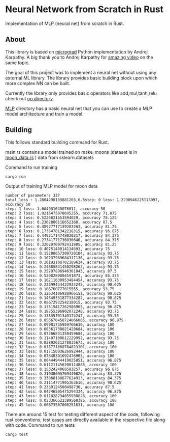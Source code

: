 # Neural Network from Scratch in Rust
Implementation of MLP (neural net) from scratch in Rust.

## About
This library is based on [micrograd](https://github.com/karpathy/micrograd/tree/master/micrograd) Python implementation by Andrej Karpathy. A big thank you to Andrej Karpathy for [amazing video](https://youtu.be/VMj-3S1tku0) on the same topic.

The goal of this project was to implement a neural net without using any external ML library.
The library provides basic building block upon which more complex NN can be built.

Currently the library only provides basic operators like add,mul,tanh,relu check out [op directory](https://github.com/iyersathya/rust_nn/tree/main/nn/src/ops).

[MLP](https://github.com/iyersathya/rust_nn/tree/main/nn/src/mlp) directory has a basic neural net that you can use to create a MLP model architecture and train a model.

## Building
This follows standard building command for Rust.

main.rs contains a model trained on make_moons (dataset is in [moon_data.rs](https://github.com/iyersathya/rust_nn/blob/main/nn_test/src/moon_data.rs) ) data from sklearn.datasets

Command to run training
```
cargo run
```
Output of training MLP model for moon data
```
number of parameters 337
total_loss : 1.2804298139881203,0.5step: 0 loss: 1.2290946225113997, accuracy 50
step: 1 loss: 1.604931649076011, accuracy 50
step: 2 loss: 1.0216475078695255, accuracy 71.875
step: 3 loss: 0.5226021553594029, accuracy 78.125
step: 4 loss: 0.2302806116652168, accuracy 87.5
step: 5 loss: 0.38927717139283263, accuracy 81.25
step: 6 loss: 0.17364781342216315, accuracy 96.875
step: 7 loss: 0.44921714748030217, accuracy 84.375
step: 8 loss: 0.27341771736030646, accuracy 84.375
step: 9 loss: 0.32020769792411985, accuracy 81.25
step: 10 loss: 0.4075148014134693, accuracy 75
step: 11 loss: 0.15280057300720104, accuracy 93.75
step: 12 loss: 0.16237969684317136, accuracy 93.75
step: 13 loss: 0.20193180702189634, accuracy 93.75
step: 14 loss: 0.24885841450298263, accuracy 93.75
step: 15 loss: 0.25797896946361043, accuracy 87.5
step: 16 loss: 0.5208280004591873, accuracy 84.375
step: 17 loss: 0.16211630953484454, accuracy 93.75
step: 18 loss: 0.23399434422934245, accuracy 90.625
step: 19 loss: 0.166760777015555, accuracy 93.75
step: 20 loss: 0.12634106928966152, accuracy 90.625
step: 21 loss: 0.14549331877334282, accuracy 90.625
step: 22 loss: 0.0867293254218015, accuracy 93.75
step: 23 loss: 0.13519417262986905, accuracy 96.875
step: 24 loss: 0.18755396902872248, accuracy 93.75
step: 25 loss: 0.13535701340174247, accuracy 93.75
step: 26 loss: 0.056670458724066085, accuracy 96.875
step: 27 loss: 0.09981735959766636, accuracy 100
step: 28 loss: 0.08361738021428684, accuracy 100
step: 29 loss: 0.07266831358459684, accuracy 100
step: 30 loss: 0.11407100612229992, accuracy 93.75
step: 31 loss: 0.02892621278835673, accuracy 100
step: 32 loss: 0.013721860784823101, accuracy 100
step: 33 loss: 0.01715093626092444, accuracy 100
step: 34 loss: 0.07848301692476903, accuracy 100
step: 35 loss: 0.06444944419025851, accuracy 96.875
step: 36 loss: 0.011211456200114885, accuracy 100
step: 37 loss: 0.1532424068583257, accuracy 96.875
step: 38 loss: 0.31938695769449826, accuracy 84.375
step: 39 loss: 0.33060198677624913, accuracy 84.375
step: 40 loss: 0.21114771905363616, accuracy 90.625
step: 41 loss: 0.2339124560498736, accuracy 87.5
step: 42 loss: 0.04746505475294334, accuracy 96.875
step: 43 loss: 0.011828234055930826, accuracy 100
step: 44 loss: 0.023366522389568385, accuracy 100
step: 45 loss: 0.06673587000251631, accuracy 100
```

There are around 15 test for testing different aspect of the code, following rust conventions, test cases are directly available in the respective file along with code.
Command to run tests

```
cargo test
```



